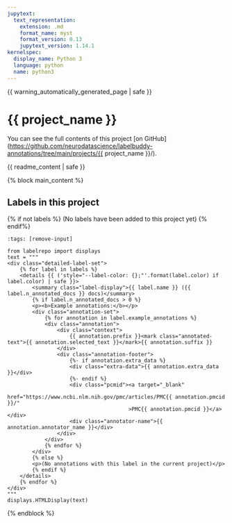 ```yaml
---
jupytext:
  text_representation:
    extension: .md
    format_name: myst
    format_version: 0.13
    jupytext_version: 1.14.1
kernelspec:
  display_name: Python 3
  language: python
  name: python3
---
```

{{ warning_automatically_generated_page | safe }}

# {{ project_name }}

You can see the full contents of this project [on GitHub](https://github.com/neurodatascience/labelbuddy-annotations/tree/main/projects/{{ project_name }}/).

{{ readme_content | safe }}

{% block main_content %}

## Labels in this project

{% if not labels %}
(No labels have been added to this project yet)
{% endif%}

```{code-cell}
:tags: [remove-input]

from labelrepo import displays
text = """
<div class="detailed-label-set">
    {% for label in labels %}
    <details {{ ('style="--label-color: {};"'.format(label.color) if label.color) | safe }}>
        <summary class="label-display">{{ label.name }} ({{ label.n_annotated_docs }} docs)</summary>
        {% if label.n_annotated_docs > 0 %}
        <p><b>Example annotations:</b></p>
        <div class="annotation-set">
            {% for annotation in label.example_annotations %}
            <div class="annotation">
                <div class="context">
                    {{ annotation.prefix }}<mark class="annotated-text">{{ annotation.selected_text }}</mark>{{ annotation.suffix }}
                </div>
                <div class="annotation-footer">
                    {%- if annotation.extra_data %}
                    <div class="extra-data">{{ annotation.extra_data }}</div>
                    {%- endif %}
                    <div class="pcmid"><a target="_blank"
                                          href="https://www.ncbi.nlm.nih.gov/pmc/articles/PMC{{ annotation.pmcid }}/"
                                       >PMC{{ annotation.pmcid }}</a></div>
                    <div class="annotator-name">{{ annotation.annotator_name }}</div>
                </div>
            </div>
            {% endfor %}
        </div>
        {% else %}
        <p>(No annotations with this label in the current project)</p>
        {% endif %}
    </details>
    {% endfor %}
</div>
"""
displays.HTMLDisplay(text)
```
{% endblock %}
